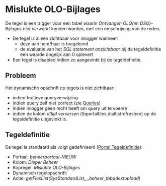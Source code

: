 # Mislukte OLO-Bijlages

De tegel is een trigger voor een tabel waarin _Ontvangen OLO(en DSO)-Bijlages niet verwerkt_ konden worden, met een omschrijving van de reden.

- De tegel is alleen zichtbaar voor inlogger wanneer:
  - deze aan hem/haar is toegekend
  - de evaluatie van het _SQL statement onzichtbaar_ bij de tegeldefinitie een waarde ongelijk aan 0 oplevert
- Een tegel is disabled indien zo aangevinkt bij de tegeldefinitie.

## Probleem

Het dynamische opschrift op tegels is niet zichtbaar:

- indien foutieve queryverwijzing
- indien query zelf niet correct (zie [Queries](../../../../instellen_inrichten/queries.md))
- indien inlogger geen recht heeft om query uit te voeren
- indien de kolom _altijd verversen_ (tbportaltiles.dlaltijdrefreshen) op de tegeldefinitie uitgevinkt is.

## Tegeldefinitie

De tegel is standaard als volgt gedefinieerd ([Portal Tegeldefinitie](../../../../instellen_inrichten/portaldefinitie/portal_tegel.md)):

- Portaal: _beheerportaal-NIEUW_
- Kolom: _Dieper Beheer_
- Kopregel: _Mislukte OLO-Bijlages_
- Dynamisch tegelopschrift:
- Actie: _getFlexList(SysStandardList,,,,beheer_tbbadextupload)_
